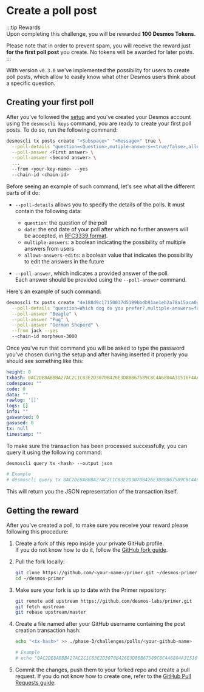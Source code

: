# Create a poll post
:::tip Rewards  
Upon completing this challenge, you will be rewarded **100 Desmos Tokens**. 
  
Please note that in order to prevent spam, you will receive the reward just **for the first poll post** you create. No tokens will be awarded for later posts.  
:::

With version `v0.3.0` we've implemented the possibility for users to create poll posts, which allow to easily know what other Desmos users think about a specific question. 

## Creating your first poll
After you've followed the [setup](setup/README.md) and you've created your Desmos account using the `desmoscli keys` command, you are ready to create your first poll posts. To do so, run the following command: 

```bash
desmoscli tx posts create "<Subspace>" "<Message>" true \
  --poll-details "question=<Question>,mutiple-answers=<true/false>,allows-answer-edits=<true/false>,end-date=<Poll ending date>" \
  --poll-answer <First answer> \
  --poll-answer <Second answer> \
  ...
  --from <your-key-name> --yes 
  --chain-id <chain-id>
```

Before seeing an example of such command, let's see what all the different parts of it do: 

- `--poll-details` allows you to specify the details of the polls. It must contain the following data: 
   - `question`: the question of the poll
   - `date`: the end date of your poll after which no further answers will be accepted, in [RFC3339 format](https://tools.ietf.org/html/rfc3339).
   - `multiple-answers`: a boolean indicating the possibility of multiple answers from users
   - `allows-answers-edits`: a boolean value that indicates the possibility to edit the answers in the future
   
- `--poll-answer`, which indicates a provided answer of the poll.  
   Each answer should be provided using the `--poll-answer` command. 

Here's an example of such command: 

```bash
desmoscli tx posts create "4e188d9c17150037d5199bbdb91ae1eb2a78a15aca04cb35530cccb81494b36e" "Post with poll" true \
  --poll-details "question=Which dog do you prefer?,multiple-answers=false,allows-answer-edits=true,end-date=2020-03-01T15:00:00.000Z" \
  --poll-answer "Beagle" \
  --poll-answer "Pug" \
  --poll-answer "German Sheperd" \
  --from jack --yes 
  --chain-id morpheus-3000
```

Once you've run that command you will be asked to type the password you've chosen during the setup and after having inserted it properly you should see something like this: 

```yml
height: 0
txhash: 0AC2DE8ABBBA27AC2C1C83E2D3070B426E3D8BB67589C8C4A6804A31516F4AA9
codespace: ""
code: 0
data: ""
rawlog: '[]'
logs: []
info: ""
gaswanted: 0
gasused: 0
tx: null
timestamp: ""
```

To make sure the transaction has been processed successfully, you can query it using the following command: 

```bash
desmoscli query tx <hash> --output json

# Example
# desmoscli query tx 0AC2DE8ABBBA27AC2C1C83E2D3070B426E3D8BB67589C8C4A6804A31516F4AA9 --output json
``` 

This will return you the JSON representation of the transaction itself.

## Getting the reward 
After you've created a poll, to make sure you receive your reward please following this procedure: 

1. Create a fork of this repo inside your private GitHub profile.  
   If you do not know how to do it, follow the [GitHub fork guide](https://help.github.com/en/github/getting-started-with-github/fork-a-repo).

2. Pull the fork locally:  
   ```bash
   git clone https://github.com/<your-name>/primer.git ~/desmos-primer
   cd ~/desmos-primer
   ```
   
3. Make sure your fork is up to date with the Primer repository:  
   ```bash
   git remote add upstream https://github.com/desmos-labs/primer.git
   git fetch upstream
   git rebase upstream/master
   ```

4. Create a file named after your GitHub username containing the post creation transaction hash:  
   ```bash
   echo "<tx-hash>" >> ./phase-3/challenges/polls/<your-github-name>
   
   # Example
   # echo "0AC2DE8ABBBA27AC2C1C83E2D3070B426E3D8BB67589C8C4A6804A31516F4AA9" >> ./phase-3/challenges/polls/RiccardoM
   ```

5. Commit the changes, push them to your forked repo and create a pull request. If you do not know how to create one, refer to the [GitHub Pull Requests guide](https://help.github.com/en/github/collaborating-with-issues-and-pull-requests/creating-a-pull-request).
